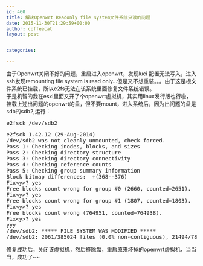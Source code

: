 ```yaml
---
id: 460
title: 解决Openwrt Readonly file system文件系统只读的问题
date: 2015-11-30T21:29:59+00:00
author: coffeecat
layout: post


categories:

---
```

由于Openwrt关闭不好的问题，重启进入openwrt，发现luci 配置无法写入，进入ssh发现remounting file system is read only&#8230;但是又不想重装。。。由于这是根文件系统已挂载，所以e2fs无法在该系统里面修复文件系统错误。  
于是机智的我在esxi里面又开了个openwrt虚拟机，其实用linux发行版也行啦，挂载上述出问题的openwrt的盘，但不要mount，进入系统后，因为出问题的盘是sdb的sdb2,运行：

<pre class="lang:sh decode:true " >e2fsck /dev/sdb2</pre>

<pre class="lang:vim decode:true " >e2fsck 1.42.12 (29-Aug-2014)
/dev/sdb2 was not cleanly unmounted, check forced.
Pass 1: Checking inodes, blocks, and sizes
Pass 2: Checking directory structure
Pass 3: Checking directory connectivity
Pass 4: Checking reference counts
Pass 5: Checking group summary information
Block bitmap differences:  +(368--376)
Fix&lt;y&gt;? yes
Free blocks count wrong for group #0 (2660, counted=2651).
Fix&lt;y&gt;? yes
Free blocks count wrong for group #1 (1807, counted=1803).
Fix&lt;y&gt;? yes
Free blocks count wrong (764951, counted=764938).
Fix&lt;y&gt;? yes
yyy
/dev/sdb2: ***** FILE SYSTEM WAS MODIFIED *****
/dev/sdb2: 2061/385024 files (0.0% non-contiguous), 21494/786432 blocks</pre>

修复成功后，关闭该虚拟机，然后移除盘，重启原来坏掉的openwrt虚拟机，当当当，成功了~~